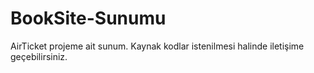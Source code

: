 # BookSite-Sunumu
AirTicket projeme ait sunum. Kaynak kodlar istenilmesi halinde iletişime geçebilirsiniz.
